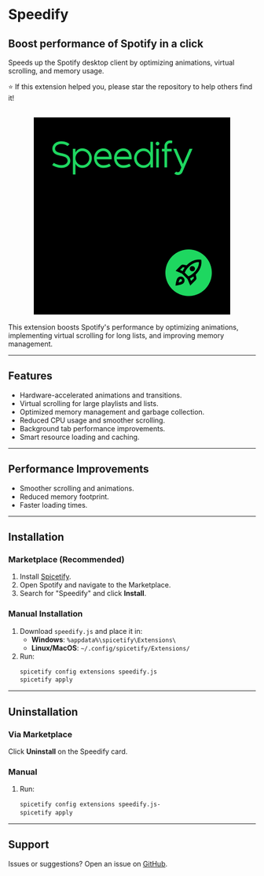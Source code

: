# Speedify
## Boost performance of Spotify in a click

Speeds up the Spotify desktop client by optimizing animations, virtual scrolling, and memory usage.

⭐ If this extension helped you, please star the repository to help others find it!

<div align="center">
  <br>
  <img src="Icon.png" alt="Speedify">
</div>

This extension boosts Spotify's performance by optimizing animations, implementing virtual scrolling for long lists, and improving memory management.

---

## Features
- Hardware-accelerated animations and transitions.
- Virtual scrolling for large playlists and lists.
- Optimized memory management and garbage collection.
- Reduced CPU usage and smoother scrolling.
- Background tab performance improvements.
- Smart resource loading and caching.

---

## Performance Improvements
- Smoother scrolling and animations.
- Reduced memory footprint.
- Faster loading times.

---

## Installation

### Marketplace (Recommended)
1. Install [Spicetify](https://spicetify.app/docs/advanced-usage/installation).
2. Open Spotify and navigate to the Marketplace.
3. Search for "Speedify" and click **Install**.

### Manual Installation
1. Download `speedify.js` and place it in:
   - **Windows**: `%appdata%\spicetify\Extensions\`
   - **Linux/MacOS**: `~/.config/spicetify/Extensions/`
2. Run:
   ```bash
   spicetify config extensions speedify.js
   spicetify apply
   ```

---

## Uninstallation

### Via Marketplace
Click **Uninstall** on the Speedify card.

### Manual
1. Run:
   ```bash
   spicetify config extensions speedify.js-
   spicetify apply
   ```

---

## Support

Issues or suggestions? Open an issue on [GitHub](https://github.com/s000ik/speedify/issues).
